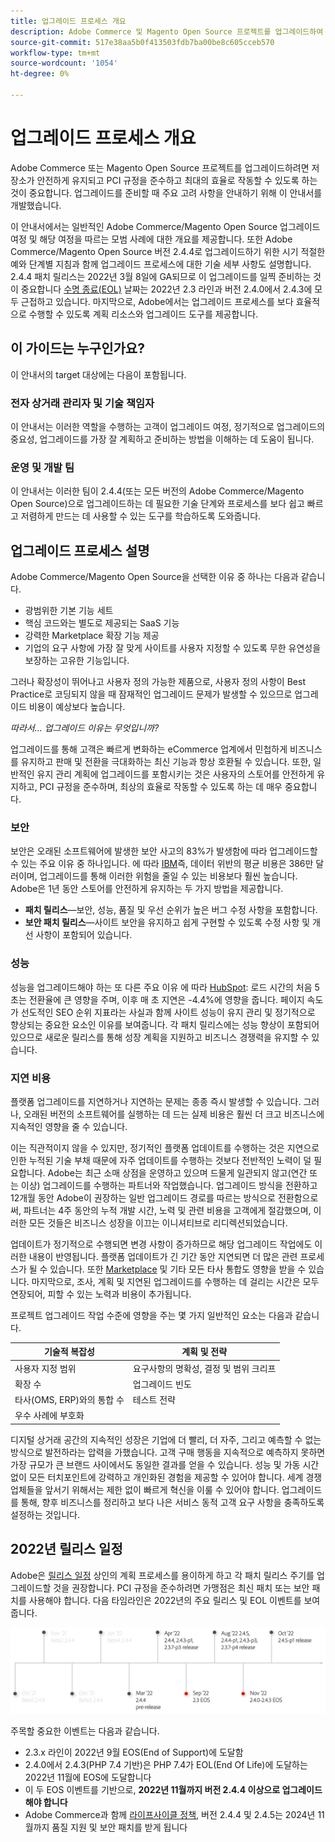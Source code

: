 ```yaml
---
title: 업그레이드 프로세스 개요
description: Adobe Commerce 및 Magento Open Source 프로젝트를 업그레이드하여 저장소를 안전하게 유지하고 효율적으로 운영하는 방법을 알아봅니다.
source-git-commit: 517e38aa5b0f413503fdb7ba00be8c605cceb570
workflow-type: tm+mt
source-wordcount: '1054'
ht-degree: 0%

---
```



# 업그레이드 프로세스 개요

Adobe Commerce 또는 Magento Open Source 프로젝트를 업그레이드하려면 저장소가 안전하게 유지되고 PCI 규정을 준수하고 최대의 효율로 작동할 수 있도록 하는 것이 중요합니다. 업그레이드를 준비할 때 주요 고려 사항을 안내하기 위해 이 안내서를 개발했습니다.

이 안내서에서는 일반적인 Adobe Commerce/Magento Open Source 업그레이드 여정 및 해당 여정을 따르는 모범 사례에 대한 개요를 제공합니다. 또한 Adobe Commerce/Magento Open Source 버전 2.4.4로 업그레이드하기 위한 시기 적절한 예와 단계별 지침과 함께 업그레이드 프로세스에 대한 기술 세부 사항도 설명합니다. 2.4.4 패치 릴리스는 2022년 3월 8일에 GA되므로 이 업그레이드를 일찍 준비하는 것이 중요합니다 [수명 종료(EOL)](https://devdocs.magento.com/release/lifecycle-policy.html) 날짜는 2022년 2.3 라인과 버전 2.4.0에서 2.4.3에 모두 근접하고 있습니다. 마지막으로, Adobe에서는 업그레이드 프로세스를 보다 효율적으로 수행할 수 있도록 계획 리소스와 업그레이드 도구를 제공합니다.

## 이 가이드는 누구인가요?

이 안내서의 target 대상에는 다음이 포함됩니다.

### 전자 상거래 관리자 및 기술 책임자

이 안내서는 이러한 역할을 수행하는 고객이 업그레이드 여정, 정기적으로 업그레이드의 중요성, 업그레이드를 가장 잘 계획하고 준비하는 방법을 이해하는 데 도움이 됩니다.

### 운영 및 개발 팀

이 안내서는 이러한 팀이 2.4.4(또는 모든 버전의 Adobe Commerce/Magento Open Source)으로 업그레이드하는 데 필요한 기술 단계와 프로세스를 보다 쉽고 빠르고 저렴하게 만드는 데 사용할 수 있는 도구를 학습하도록 도와줍니다.

## 업그레이드 프로세스 설명

Adobe Commerce/Magento Open Source을 선택한 이유 중 하나는 다음과 같습니다.

- 광범위한 기본 기능 세트
- 핵심 코드와는 별도로 제공되는 SaaS 기능
- 강력한 Marketplace 확장 기능 제공
- 기업의 요구 사항에 가장 잘 맞게 사이트를 사용자 지정할 수 있도록 무한 유연성을 보장하는 고유한 기능입니다.

그러나 확장성이 뛰어나고 사용자 정의 가능한 제품으로, 사용자 정의 사항이 Best Practice로 코딩되지 않을 때 잠재적인 업그레이드 문제가 발생할 수 있으므로 업그레이드 비용이 예상보다 높습니다.

_따라서... 업그레이드 이유는 무엇입니까?_

업그레이드를 통해 고객은 빠르게 변화하는 eCommerce 업계에서 민첩하게 비즈니스를 유지하고 판매 및 전환을 극대화하는 최신 기능과 항상 호환될 수 있습니다. 또한, 일반적인 유지 관리 계획에 업그레이드를 포함시키는 것은 사용자의 스토어를 안전하게 유지하고, PCI 규정을 준수하며, 최상의 효율로 작동할 수 있도록 하는 데 매우 중요합니다.

### 보안

보안은 오래된 소프트웨어에 발생한 보안 사고의 83%가 발생함에 따라 업그레이드할 수 있는 주요 이유 중 하나입니다. 에 따라 [IBM](https://www.ibm.com/security/data-breach)즉, 데이터 위반의 평균 비용은 386만 달러이며, 업그레이드를 통해 이러한 위험을 줄일 수 있는 비용보다 훨씬 높습니다. Adobe은 1년 동안 스토어를 안전하게 유지하는 두 가지 방법을 제공합니다.

- **패치 릴리스**—보안, 성능, 품질 및 우선 순위가 높은 버그 수정 사항을 포함합니다.
- **보안 패치 릴리스**—사이트 보안을 유지하고 쉽게 구현할 수 있도록 수정 사항 및 개선 사항이 포함되어 있습니다.

### 성능

성능을 업그레이드해야 하는 또 다른 주요 이유 에 따라 [HubSpot](https://blog.hubspot.com/marketing/page-load-time-conversion-rates): 로드 시간의 처음 5초는 전환율에 큰 영향을 주며, 이후 매 초 지연은 -4.4%에 영향을 줍니다. 페이지 속도가 선도적인 SEO 순위 지표라는 사실과 함께 사이트 성능이 유지 관리 및 정기적으로 향상되는 중요한 요소인 이유를 보여줍니다. 각 패치 릴리스에는 성능 향상이 포함되어 있으므로 새로운 릴리스를 통해 성장 계획을 지원하고 비즈니스 경쟁력을 유지할 수 있습니다.

### 지연 비용

플랫폼 업그레이드를 지연하거나 지연하는 문제는 종종 즉시 발생할 수 있습니다. 그러나, 오래된 버전의 소프트웨어를 실행하는 데 드는 실제 비용은 훨씬 더 크고 비즈니스에 지속적인 영향을 줄 수 있습니다.

이는 직관적이지 않을 수 있지만, 정기적인 플랫폼 업데이트를 수행하는 것은 지연으로 인한 누적된 기술 부채 때문에 자주 업데이트를 수행하는 것보다 전반적인 노력이 덜 필요합니다. Adobe는 최근 소매 상점을 운영하고 있으며 드물게 일관되지 않고(연간 또는 이상) 업그레이드를 수행하는 파트너와 작업했습니다. 업그레이드 방식을 전환하고 12개월 동안 Adobe이 권장하는 일반 업그레이드 경로를 따르는 방식으로 전환함으로써, 파트너는 4주 동안의 누적 개발 시간, 노력 및 관련 비용을 고객에게 절감했으며, 이러한 모든 것들은 비즈니스 성장을 이끄는 이니셔티브로 리디렉션되었습니다.

업데이트가 정기적으로 수행되면 변경 사항이 증가하므로 해당 업그레이드 작업에도 이러한 내용이 반영됩니다. 플랫폼 업데이트가 긴 기간 동안 지연되면 더 많은 관련 프로세스가 될 수 있습니다. 또한 [Marketplace](https://marketplace.magento.com/) 및 기타 모든 타사 통합도 영향을 받을 수 있습니다. 마지막으로, 조사, 계획 및 지연된 업그레이드를 수행하는 데 걸리는 시간은 모두 연장되어, 피할 수 있는 노력과 비용이 추가됩니다.

프로젝트 업그레이드 작업 수준에 영향을 주는 몇 가지 일반적인 요소는 다음과 같습니다.

| 기술적 복잡성 | 계획 및 전략 |
|-----------------------------------------------------------|--------------------------------------------------------------|
| 사용자 지정 범위 | 요구사항의 명확성, 결정 및 범위 크리프 |
| 확장 수 | 업그레이드 빈도 |
| 타사(OMS, ERP)와의 통합 수 | 테스트 전략 |
| 우수 사례에 부호화 |  |

디지털 상거래 공간의 지속적인 성장은 기업에 더 빨리, 더 자주, 그리고 예측할 수 없는 방식으로 발전하라는 압력을 가했습니다. 고객 구매 행동을 지속적으로 예측하지 못하면 가장 규모가 큰 브랜드 사이에서도 동일한 결과를 얻을 수 있습니다. 성능 및 가동 시간 없이 모든 터치포인트에 강력하고 개인화된 경험을 제공할 수 있어야 합니다. 세계 경쟁업체들을 앞서기 위해서는 제한 없이 빠르게 혁신을 이룰 수 있어야 합니다. 업그레이드를 통해, 향후 비즈니스를 정리하고 보다 나은 서비스 동적 고객 요구 사항을 충족하도록 설정하는 것입니다.

## 2022년 릴리스 일정

Adobe은 [릴리스 일정](https://devdocs.magento.com/release/) 상인의 계획 프로세스를 용이하게 하고 각 패치 릴리스 주기를 업그레이드할 것을 권장합니다. PCI 규정을 준수하려면 가맹점은 최신 패치 또는 보안 패치를 사용해야 합니다. 다음 타임라인은 2022년의 주요 릴리스 및 EOL 이벤트를 보여줍니다.

![](../assets/upgrade-guide/2022-release-timeline.png)

주목할 중요한 이벤트는 다음과 같습니다.

- 2.3.x 라인이 2022년 9월 EOS(End of Support)에 도달함
- 2.4.0에서 2.4.3(PHP 7.4 기반)은 PHP 7.4가 EOL(End Of Life)에 도달하는 2022년 11월에 EOS에 도달합니다
- 이 두 EOS 이벤트를 기반으로, **2022년 11월까지 버전 2.4.4 이상으로 업그레이드해야 합니다**
- Adobe Commerce과 함께 [라이프사이클 정책](https://devdocs.magento.com/release/lifecycle-policy.html), 버전 2.4.4 및 2.4.5는 2024년 11월까지 품질 지원 및 보안 패치를 받게 됩니다


